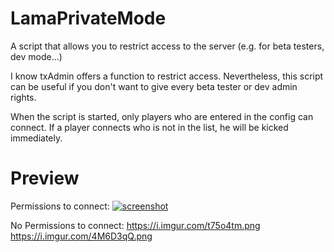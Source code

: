 # LamaPrivateMode
A script that allows you to restrict access to the server (e.g. for beta testers, dev mode...)

I know txAdmin offers a function to restrict access. Nevertheless, this script can be useful if you don't want to give every beta tester or dev admin rights.

When the script is started, only players who are entered in the config can connect. If a player connects who is not in the list, he will be kicked immediately.

# Preview
Permissions to connect:
[![screenshot](https://imgur.com/YwnCiqi)](https://i.imgur.com/YwnCiqi.png)

No Permissions to connect:
https://i.imgur.com/t75o4tm.png
https://i.imgur.com/4M6D3qQ.png
